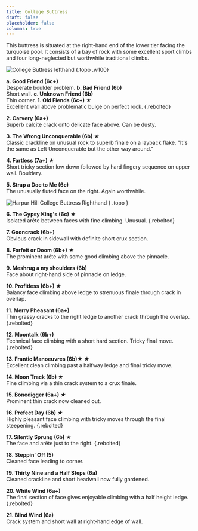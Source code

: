 ```yaml
---
title: College Buttress
draft: false
placeholder: false
columns: true
---
```



This buttress is situated at the right-hand end of the lower tier facing the turquoise pool. It consists of a bay of rock with some excellent sport climbs and four long-neglected but worthwhile traditional climbs.

![College Buttress lefthand](/img/peak/buxton/harpur-hill-college-lh.jpg)
{.topo .w100}


**a. Good Friend (6c+)**  
Desperate boulder problem.
**b. Bad Friend (6b)**  
Short wall.
**c. Unknown Friend (6b)**  
Thin corner.
**1. Old Fiends (6c+) *★***  
Excellent wall above problematic bulge on perfect rock. 
{.rebolted}

**2. Carvery (6a+)**  
Superb calcite crack onto delicate face above. Can be dusty.

**3. The Wrong Unconquerable (6b) *★***  
Classic crackline on unusual rock to superb finale on a layback flake. &quot;It's the same as Left Unconquerable but the other way around.&quot;

**4. Fartless (7a+) *★***  
Short tricky section low down followed by hard fingery sequence on upper wall. Bouldery.

**5. Strap a Doc to Me (6c)**  
The unusually fluted face on the right. Again worthwhile.

![Harpur Hill College Buttress Righthand](/img/peak/buxton/harpur-hill-college-rh.jpg)
{ .topo }


**6. The Gypsy King's (6c) *★***  
Isolated arête between faces with fine climbing. Unusual. 
{.rebolted} 

**7. Gooncrack (6b+)**  
Obvious crack in sidewall with definite short crux section.

**8. Forfeit or Doom (6b+) *★***  
The prominent arête with some good climbing above the pinnacle. 

**9. Meshrug a my shoulders (6b)**  
Face about right-hand side of pinnacle on ledge. 

**10.  Profitless (6b+) *★***  
Balancy face climbing above ledge to strenuous finale through crack in overlap. 

**11.  Merry Pheasant (6a+)**  
Thin grassy cracks to the right ledge to another crack through the overlap. 
{.rebolted}

**12.  Moontalk (6b+)**  
Technical face climbing with a short hard section. Tricky final move. 
{.rebolted}

**13.  Frantic Manoeuvres (6b)★ *★***  
Excellent clean climbing past a halfway ledge and final tricky move.

**14.  Moon Track (6b) *★***  
Fine climbing via a thin crack system to a crux finale.

**15. Bonedigger (6a+) *★***  
Prominent thin crack now cleaned out.

**16. Prefect Day (6b) *★***  
Highly pleasant face climbing with tricky moves through the final steepening. 
{.rebolted} 

**17. Silently Sprung (6b) *★***  
The face and arête just to the right. 
{.rebolted} 

**18. Steppin' Off (5)**  
Cleaned face leading to corner.

**19. Thirty Nine and a Half Steps (6a)**  
Cleaned crackline and short headwall now fully gardened.

**20. White Wind (6a+)**  
The final section of face gives enjoyable climbing with a half height ledge. 
{.rebolted} 

**21. Blind Wind (6a)**  
Crack system and short wall at right-hand edge of wall.

